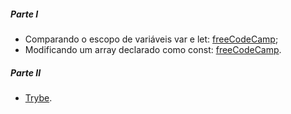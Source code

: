 ##### Parte I

- Comparando o escopo de variáveis var e let: [freeCodeCamp](https://www.freecodecamp.org/learn/javascript-algorithms-and-data-structures/es6/compare-scopes-of-the-var-and-let-keywords);
- Modificando um array declarado como const: [freeCodeCamp](https://www.freecodecamp.org/learn/javascript-algorithms-and-data-structures/es6/mutate-an-array-declared-with-const).


##### Parte II

- [Trybe](https://app.betrybe.com/course/fundamentals/javascript-es6/javascript-es6-part-1).

